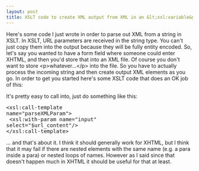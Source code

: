 ```yaml
---
layout: post
title: XSLT code to create XML output from XML in an &lt;xsl:variable&gt; 
---
```



Here's some code I just wrote in order to parse out XML from a string in XSLT. In XSLT, URL parameters are received in the string type. You can't just copy them into the output because they will be fully entity encoded. So, let's say you wanted to have a form field where someone could enter XHTML, and then you'd store that into an XML file. Of course you don't want to store &lt;p&gt;whatever...&lt;/p&gt; into the file. So you have to actually process the incoming string and then create output XML elements as you go. In order to get you started here's some XSLT code that does an OK job of this: 

It's pretty easy to call into, just do something like this:<pre>&lt;xsl:call-template name="parseXMLParam"&gt;<br />&#160;&lt;xsl:with-param name="input" select="$url_content"/&gt; <br />&lt;/xsl:call-template&gt; </pre>

... and that's about it. I think it should generally work for XHTML, but I think that it may fail if there are nested elements with the same name (e.g. a para inside a para) or nested loops of names. However as I said since that doesn't happen much in XHTML it should be useful for that at least.

